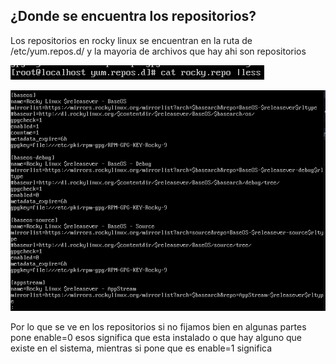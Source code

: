 ## ¿Donde se encuentra los repositorios?
Los repositorios en rocky linux se encuentran en la ruta de /etc/yum.repos.d/ y la mayoria de archivos que hay ahi son repositorios 

![image](Captura.PNG)

![image](Captura2.PNG)

Por lo que se ve en los repositorios si no fijamos bien en algunas partes pone enable=0 esos significa que esta instalado o que hay alguno que existe en el sistema, mientras si pone que es enable=1 significa
